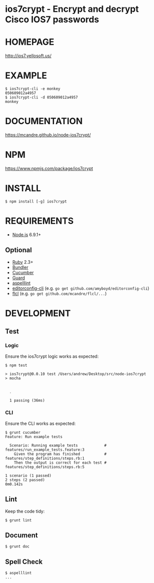 # ios7crypt - Encrypt and decrypt Cisco IOS7 passwords

# HOMEPAGE

http://ios7.yellosoft.us/

# EXAMPLE

```
$ ios7crypt-cli -e monkey
050609012a4957
$ ios7crypt-cli -d 050609012a4957
monkey
```

# DOCUMENTATION

https://mcandre.github.io/node-ios7crypt/

# NPM

https://www.npmjs.com/package/ios7crypt

# INSTALL

```
$ npm install [-g] ios7crypt
```

# REQUIREMENTS

* [Node.js](http://nodejs.org/) 6.9.1+

## Optional

* [Ruby](https://www.ruby-lang.org/) 2.3+
* [Bundler](http://bundler.io/)
* [Cucumber](http://cukes.info/)
* [Guard](http://guardgem.org/)
* [aspelllint](https://github.com/mcandre/aspelllint)
* [editorconfig-cli](https://github.com/amyboyd/editorconfig-cli) (e.g. `go get github.com/amyboyd/editorconfig-cli`)
* [flcl](https://github.com/mcandre/flcl) (e.g. `go get github.com/mcandre/flcl/...`)

# DEVELOPMENT

## Test

### Logic

Ensure the ios7crypt logic works as expected:

```console
$ npm test

> ios7crypt@0.0.10 test /Users/andrew/Desktop/src/node-ios7crypt
> mocha


  ․

  1 passing (36ms)
```

### CLI

Ensure the CLI works as expected:

```console
$ grunt cucumber
Feature: Run example tests

  Scenario: Running example tests            # features/run_example_tests.feature:3
    Given the program has finished           # features/step_definitions/steps.rb:1
    Then the output is correct for each test # features/step_definitions/steps.rb:5

1 scenario (1 passed)
2 steps (2 passed)
0m0.142s
```

## Lint

Keep the code tidy:

```console
$ grunt lint
```

## Document

```console
$ grunt doc
```

## Spell Check

```console
$ aspelllint
...
```
